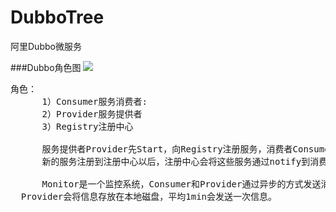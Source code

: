 # DubboTree
阿里Dubbo微服务

###Dubbo角色图
![](https://i.imgur.com/WLHpVnC.png)

<pre>
角色：
      1）Consumer服务消费者:
      2）Provider服务提供者
      3）Registry注册中心

      服务提供者Provider先Start，向Registry注册服务，消费者Consumer订阅服务。
      新的服务注册到注册中心以后，注册中心会将这些服务通过notify到消费者。

      Monitor是一个监控系统，Consumer和Provider通过异步的方式发送消息至Monitor。Consumer和
  Provider会将信息存放在本地磁盘，平均1min会发送一次信息。
</pre>